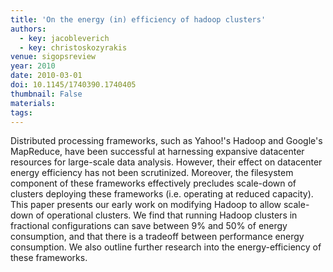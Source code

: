 ```yaml
---
title: 'On the energy (in) efficiency of hadoop clusters'
authors:
  - key: jacobleverich
  - key: christoskozyrakis
venue: sigopsreview
year: 2010
date: 2010-03-01
doi: 10.1145/1740390.1740405
thumbnail: False
materials:
tags:
---
```

Distributed processing frameworks, such as Yahoo!'s Hadoop and Google's MapReduce, have been successful at harnessing expansive datacenter resources for large-scale data analysis. However, their effect on datacenter energy efficiency has not been scrutinized. Moreover, the filesystem component of these frameworks effectively precludes scale-down of clusters deploying these frameworks (i.e. operating at reduced capacity). This paper presents our early work on modifying Hadoop to allow scale-down of operational clusters. We find that running Hadoop clusters in fractional configurations can save between 9% and 50% of energy consumption, and that there is a tradeoff between performance energy consumption. We also outline further research into the energy-efficiency of these frameworks.
